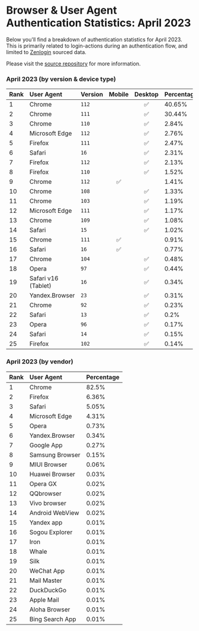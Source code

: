 # Browser & User Agent Authentication Statistics: April 2023

Below you'll find a breakdown of authentication statistics for
April 2023. This is primarily related to login-actions during an
authentication flow, and limited to <a href="https://zenlogin.co"/>Zenlogin</a>
sourced data.

Please visit the
<a href="https://github.com/zenlogin/browser-user-agent-authentication-statistics">source repository</a>
for more information.

### April 2023 (by version & device type)
| Rank | User Agent | Version | Mobile | Desktop | Percentage |
| :--- | :--- | :--- | :---: | :---: | :--- |
| 1 | Chrome | `112` | | ✅ | 40.65% |
| 2 | Chrome | `111` | | ✅ | 30.44% |
| 3 | Chrome | `110` | | ✅ | 2.84% |
| 4 | Microsoft Edge | `112` | | ✅ | 2.76% |
| 5 | Firefox | `111` | | ✅ | 2.47% |
| 6 | Safari | `16` | | ✅ | 2.31% |
| 7 | Firefox | `112` | | ✅ | 2.13% |
| 8 | Firefox | `110` | | ✅ | 1.52% |
| 9 | Chrome | `112` | ✅ | | 1.41% |
| 10 | Chrome | `108` | | ✅ | 1.33% |
| 11 | Chrome | `103` | | ✅ | 1.19% |
| 12 | Microsoft Edge | `111` | | ✅ | 1.17% |
| 13 | Chrome | `109` | | ✅ | 1.08% |
| 14 | Safari | `15` | | ✅ | 1.02% |
| 15 | Chrome | `111` | ✅ | | 0.91% |
| 16 | Safari | `16` | ✅ | | 0.77% |
| 17 | Chrome | `104` | | ✅ | 0.48% |
| 18 | Opera | `97` | | ✅ | 0.44% |
| 19 | Safari v16 (Tablet) | `16` | | ✅ | 0.34% |
| 20 | Yandex.Browser | `23` | | ✅ | 0.31% |
| 21 | Chrome | `92` | | ✅ | 0.23% |
| 22 | Safari | `13` | | ✅ | 0.2% |
| 23 | Opera | `96` | | ✅ | 0.17% |
| 24 | Safari | `14` | | ✅ | 0.15% |
| 25 | Firefox | `102` | | ✅ | 0.14% |

### April 2023 (by vendor)
| Rank | User Agent | Percentage |
| :--- | :--- | :--- |
| 1 | Chrome | 82.5% |
| 2 | Firefox | 6.36% |
| 3 | Safari | 5.05% |
| 4 | Microsoft Edge | 4.31% |
| 5 | Opera | 0.73% |
| 6 | Yandex.Browser | 0.34% |
| 7 | Google App | 0.27% |
| 8 | Samsung Browser | 0.15% |
| 9 | MIUI Browser | 0.06% |
| 10 | Huawei Browser | 0.03% |
| 11 | Opera GX | 0.02% |
| 12 | QQbrowser | 0.02% |
| 13 | Vivo browser | 0.02% |
| 14 | Android WebView | 0.02% |
| 15 | Yandex app | 0.01% |
| 16 | Sogou Explorer | 0.01% |
| 17 | Iron | 0.01% |
| 18 | Whale | 0.01% |
| 19 | Silk | 0.01% |
| 20 | WeChat App | 0.01% |
| 21 | Mail Master | 0.01% |
| 22 | DuckDuckGo | 0.01% |
| 23 | Apple Mail | 0.01% |
| 24 | Aloha Browser | 0.01% |
| 25 | Bing Search App | 0.01% |
